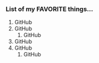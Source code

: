 ### List of my FAVORITE things...

1. GitHub
2. GitHub
   1. GitHub
3. GitHub
4. GitHub
   1. GitHub

